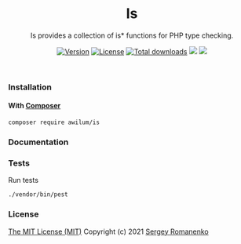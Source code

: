 <h1 align="center">Is</h1>
<p align="center">
Is provides a collection of is* functions for PHP type checking.
</p>
<p align="center">
<a href="https://github.com/atomastic/is/releases"><img alt="Version" src="https://img.shields.io/github/release/atomastic/is.svg?label=version&color=green"></a> <a href="https://github.com/atomastic/is"><img src="https://img.shields.io/badge/license-MIT-blue.svg?color=green" alt="License"></a> <a href="https://packagist.org/packages/atomastic/is"><img src="https://poser.pugx.org/atomastic/arrays/downloads" alt="Total downloads"></a> <img src="https://github.com/atomastic/is/workflows/Static%20Analysis/badge.svg?branch=dev"> <img src="https://github.com/atomastic/is/workflows/Tests/badge.svg">
</p>

<br>

### Installation

#### With [Composer](https://getcomposer.org)

```
composer require awilum/is
```

### Documentation


### Tests

Run tests

```
./vendor/bin/pest
```

### License
[The MIT License (MIT)](https://github.com/atomastic/is/blob/master/LICENSE)
Copyright (c) 2021 [Sergey Romanenko](https://github.com/Awilum)
